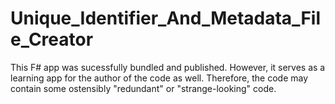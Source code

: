 # Unique_Identifier_And_Metadata_File_Creator

This F# app was sucessfully bundled and published. However, it serves as a learning app for the author of the code as well. Therefore, the code may contain some ostensibly "redundant" or "strange-looking" code. 

